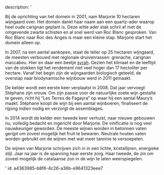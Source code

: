 description: '<p>Bij de oprichting van het domein in 2001, nam&nbsp;Marjorie&nbsp;10 hectaren wijngaard over. Het domein dankt haar naam aan een quartz-ader waarop heel oude carignan geplant is. Deze witte ader stak schril af met de omgevende zwarte schisten en al snel werd van Roc Blanc gesproken. Van Roc Blanc naar Roc des Anges is maar een kleine stap. Marjorie start het domein alleen op.</p><p>In 2007, na een aantal aankopen, staat de teller op 25 hectaren wijngaard, de meesten verbouwd met regionale druivenrassen: grenache, carignan maccabeu. Hier en daar een beetje&nbsp;<a href="https://www.levipe.be/grape/syrah/?lang=nl">syrah</a>. Gezien het klimaat en de leeftijd van de stokken ligt&nbsp;het rendement niet veel hoger dan 17 hectoliter per hectare. Vanaf het begin zijn de wijngaarden biologisch geteeld, de overstap naar biodynamische wijnbouw werd in 2011 gemaakt.</p><p>De kelder wordt een eerste keer verplaatst in 2008. Dat jaar vervoegt Stéphane zijn vrouw. Om zijn&nbsp;passie voor de natuurlijke zoete wijn gestalte te geven, richt hij “Les Terres de Fagayra” op waar hij een aantal Maury’s maakt. Stéphane koopt de wijn bij een aantal wijnboeren, finaliseert de rijping indien nodig en verzorgt de assemblages.</p><p>In 2014 wordt de kelder een tweede keer verhuist, naar nieuwe gebouwen nu, volledig bedacht en ingericht door Marjorie. De vinificatie is nog veel nauwkeuriger geworden. De meeste wijnen worden in betonnen vaten gerijpt om zoveel mogelijk het fruit te bewaren. Neutrale houten vaten worden gebruikt om de wijnen met wat meer tannine te versoepelen.</p><p>De wijnen van Marjorie schrijven zich in in een lichte, kristallijnen, energieke stijl. Jaar na jaar is de spanning haar eerste zorg. Haar tweede, de zin om zoveel mogelijk de catalaanse zon in de wijn te laten weerspiegelen.</p>'
id: a4363985-b8f6-4c26-a36b-e9641323eee7
